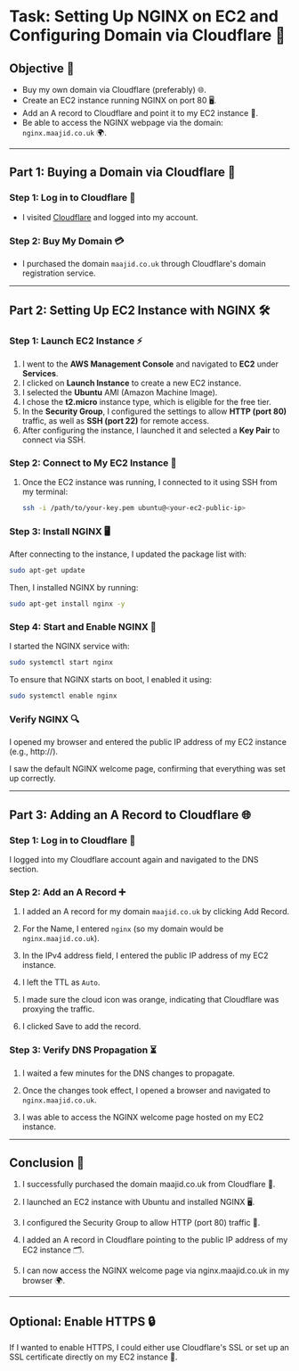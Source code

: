 # Task: Setting Up NGINX on EC2 and Configuring Domain via Cloudflare 🚀

## Objective 🎯
- Buy my own domain via Cloudflare (preferably) 🌐.
- Create an EC2 instance running NGINX on port 80 🖥️.
- Add an A record to Cloudflare and point it to my EC2 instance 🔧.
- Be able to access the NGINX webpage via the domain: `nginx.maajid.co.uk` 🌍.

---

## Part 1: Buying a Domain via Cloudflare 🛒

### Step 1: Log in to Cloudflare 🔑
- I visited [Cloudflare](https://www.cloudflare.com/) and logged into my account.

### Step 2: Buy My Domain 💳
- I purchased the domain `maajid.co.uk` through Cloudflare's domain registration service.

---

## Part 2: Setting Up EC2 Instance with NGINX 🛠️

### Step 1: Launch EC2 Instance ⚡

1. I went to the **AWS Management Console** and navigated to **EC2** under **Services**.
2. I clicked on **Launch Instance** to create a new EC2 instance.
3. I selected the **Ubuntu** AMI (Amazon Machine Image).
4. I chose the **t2.micro** instance type, which is eligible for the free tier.
5. In the **Security Group**, I configured the settings to allow **HTTP (port 80)** traffic, as well as **SSH (port 22)** for remote access.
6. After configuring the instance, I launched it and selected a **Key Pair** to connect via SSH.

### Step 2: Connect to My EC2 Instance 🔌

1. Once the EC2 instance was running, I connected to it using SSH from my terminal:
   
   ```bash
   ssh -i /path/to/your-key.pem ubuntu@<your-ec2-public-ip>
   ```

### Step 3: Install NGINX 🖥️

After connecting to the instance, I updated the package list with:
```bash
sudo apt-get update
```

Then, I installed NGINX by running:

```bash
sudo apt-get install nginx -y
```

### Step 4: Start and Enable NGINX 🎉

I started the NGINX service with:

```bash
sudo systemctl start nginx
```

To ensure that NGINX starts on boot, I enabled it using:

```bash
sudo systemctl enable nginx
```

### Verify NGINX 🔍

I opened my browser and entered the public IP address of my EC2 instance (e.g., http://<your EC2 public IP>).

I saw the default NGINX welcome page, confirming that everything was set up correctly.

---

## Part 3: Adding an A Record to Cloudflare 🌐

### Step 1: Log in to Cloudflare 🔑

I logged into my Cloudflare account again and navigated to the DNS section.

### Step 2: Add an A Record ➕

1. I added an A record for my domain `maajid.co.uk` by clicking Add Record.

2. For the Name, I entered `nginx` (so my domain would be `nginx.maajid.co.uk`).

3. In the IPv4 address field, I entered the public IP address of my EC2 instance.

4. I left the TTL as `Auto`.

5. I made sure the cloud icon was orange, indicating that Cloudflare was proxying the traffic.

6. I clicked Save to add the record.

### Step 3: Verify DNS Propagation ⏳

1. I waited a few minutes for the DNS changes to propagate.

2. Once the changes took effect, I opened a browser and navigated to `nginx.maajid.co.uk`.

3. I was able to access the NGINX welcome page hosted on my EC2 instance.

---

## Conclusion 🎉

1. I successfully purchased the domain maajid.co.uk from Cloudflare 🛒.

2. I launched an EC2 instance with Ubuntu and installed NGINX 🖥️.

3. I configured the Security Group to allow HTTP (port 80) traffic 🔐.

4. I added an A record in Cloudflare pointing to the public IP address of my EC2 instance 🗂️.

5. I can now access the NGINX welcome page via nginx.maajid.co.uk in my browser 🌍.

---

## Optional: Enable HTTPS 🔒

If I wanted to enable HTTPS, I could either use Cloudflare's SSL or set up an SSL certificate directly on my EC2 instance 🔑.
